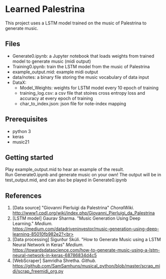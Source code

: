 # Learned Palestrina
This project uses a LSTM model trained on the music of Palestrina to generate music.

## Files
* Generate0.ipynb: a Jupyter notebook that loads weights from trained model to generate music (midi output)
* Training0.ipynb: train the LSTM model from the music of Palestrina
* example_output.mid: example midi output
* data/notes: a binary file storing the music vocabulary of data input
* DataX:
  * Model_Weights: weights for LSTM model every 10 epoch of training
  * training_log.csv: a csv file that stoires cross entropy loss and accuracy at every epoch of training
  * char_to_index.json: json file for note-index mapping
  
## Prerequisites
* python 3
* keras
* music21

## Getting started
Play example_output.mid to hear an example of the result.<br>
Run Generate0.ipynb and generate music on your own! The output will be in test_output.mid, and can also be played in Generate0.ipynb

## References
1. [Data source] "Giovanni Pierluigi da Palestrina" *ChoralWiki.* 
    <br>http://www1.cpdl.org/wiki/index.php/Giovanni_Pierluigi_da_Palestrina <br>
2. [LSTM model] Gaurav Sharma. "Music Generation Using Deep Learning." *Medium.*
    <br>https://medium.com/datadriveninvestor/music-generation-using-deep-learning-85010fb982e2?<br>
3. [Data processing] Sigurður Skúli. "How to Generate Music using a LSTM Neural Network in Keras" *Medium.*
    <br>https://towardsdatascience.com/how-to-generate-music-using-a-lstm-neural-network-in-keras-68786834d4c5<br>
4. [WebScraper] Samridha Shretha. *Github.*
    <br>https://github.com/SamSamhuns/musical_python/blob/master/scrap_midi/scrap_freemidi_org.py<br>
